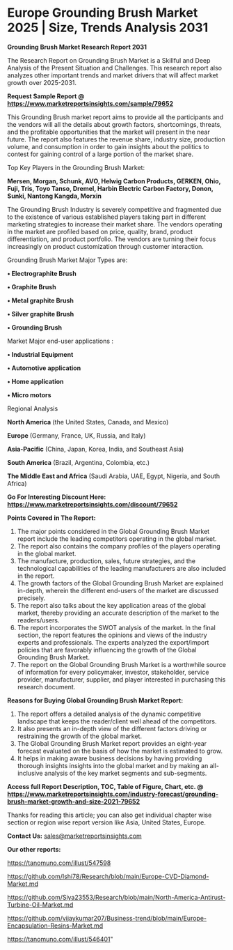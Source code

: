 # Europe Grounding Brush Market 2025 | Size, Trends Analysis 2031

<strong>Grounding Brush Market Research Report 2031</strong>

The Research Report on Grounding Brush Market is a Skillful and Deep Analysis of the Present Situation and Challenges. This research report also analyzes other important trends and market drivers that will affect market growth over 2025-2031.

<strong>Request Sample Report @ <a href=https://www.marketreportsinsights.com/sample/79652>https://www.marketreportsinsights.com/sample/79652</a></strong>

This Grounding Brush market report aims to provide all the participants and the vendors will all the details about growth factors, shortcomings, threats, and the profitable opportunities that the market will present in the near future. The report also features the revenue share, industry size, production volume, and consumption in order to gain insights about the politics to contest for gaining control of a large portion of the market share.

Top Key Players in the Grounding Brush Market:

<strong>Mersen, Morgan, Schunk, AVO, Helwig Carbon Products, GERKEN, Ohio, Fuji, Tris, Toyo Tanso, Dremel, Harbin Electric Carbon Factory, Donon, Sunki, Nantong Kangda, Morxin</strong>

The Grounding Brush Industry is severely competitive and fragmented due to the existence of various established players taking part in different marketing strategies to increase their market share. The vendors operating in the market are profiled based on price, quality, brand, product differentiation, and product portfolio. The vendors are turning their focus increasingly on product customization through customer interaction.

Grounding Brush Market Major Types are:

<strong>• Electrographite Brush

• Graphite Brush

• Metal graphite Brush

• Silver graphite Brush

• Grounding Brush</strong>

Market Major end-user applications :

<strong>• Industrial Equipment

• Automotive application

• Home application

• Micro motors</strong>

Regional Analysis

</u><strong><b>North America</b></strong> (the United States, Canada, and Mexico)

<strong><b>Europe </b></strong>(Germany, France, UK, Russia, and Italy)

<strong><b>Asia-Pacific</b></strong> (China, Japan, Korea, India, and Southeast Asia)

<strong><b>South America</b></strong> (Brazil, Argentina, Colombia, etc.)

<strong><b>The Middle East and Africa</b></strong> (Saudi Arabia, UAE, Egypt, Nigeria, and South Africa)

<strong>Go For Interesting Discount Here: <a href=https://www.marketreportsinsights.com/discount/79652>https://www.marketreportsinsights.com/discount/79652</a></strong>

<strong>Points Covered in The Report:</strong>
<ol>
  <li>The major points considered in the Global Grounding Brush Market report include the leading competitors operating in the global market.</li>
  <li>The report also contains the company profiles of the players operating in the global market.</li>
  <li>The manufacture, production, sales, future strategies, and the technological capabilities of the leading manufacturers are also included in the report.</li>
  <li>The growth factors of the Global Grounding Brush Market are explained in-depth, wherein the different end-users of the market are discussed precisely.</li>
  <li>The report also talks about the key application areas of the global market, thereby providing an accurate description of the market to the readers/users.</li>
  <li>The report incorporates the SWOT analysis of the market. In the final section, the report features the opinions and views of the industry experts and professionals. The experts analyzed the export/import policies that are favorably influencing the growth of the Global Grounding Brush Market.</li>
  <li>The report on the Global Grounding Brush Market is a worthwhile source of information for every policymaker, investor, stakeholder, service provider, manufacturer, supplier, and player interested in purchasing this research document.</li>
</ol>
<strong>Reasons for Buying Global Grounding Brush Market Report:</strong>

<ol>
  <li>The report offers a detailed analysis of the dynamic competitive landscape that keeps the reader/client well ahead of the competitors.</li>
  <li>It also presents an in-depth view of the different factors driving or restraining the growth of the global market.</li>
  <li>The Global Grounding Brush Market report provides an eight-year forecast evaluated on the basis of how the market is estimated to grow.</li>
  <li>It helps in making aware business decisions by having providing thorough insights insights into the global market and by making an all-inclusive analysis of the key market segments and sub-segments.</li>
</ol>
<strong>Access full Report Description, TOC, Table of Figure, Chart, etc. @ <a href=https://www.marketreportsinsights.com/industry-forecast/grounding-brush-market-growth-and-size-2021-79652>https://www.marketreportsinsights.com/industry-forecast/grounding-brush-market-growth-and-size-2021-79652</a></strong>


Thanks for reading this article; you can also get individual chapter wise section or region wise report version like Asia, United States, Europe.

<strong>Contact Us:</strong>
sales@marketreportsinsights.com

<strong>Our other reports:</strong>

<a href=https://tanomuno.com/illust/547598>https://tanomuno.com/illust/547598</a>

<a href=https://github.com/Ishi78/Research/blob/main/Europe-CVD-Diamond-Market.md>https://github.com/Ishi78/Research/blob/main/Europe-CVD-Diamond-Market.md</a>

<a href=https://github.com/Siya23553/Research/blob/main/North-America-Antirust-Turbine-Oil-Market.md>https://github.com/Siya23553/Research/blob/main/North-America-Antirust-Turbine-Oil-Market.md</a>

<a href=https://github.com/vijaykumar207/Business-trend/blob/main/Europe-Encapsulation-Resins-Market.md>https://github.com/vijaykumar207/Business-trend/blob/main/Europe-Encapsulation-Resins-Market.md</a>

<a href=https://tanomuno.com/illust/546401>https://tanomuno.com/illust/546401</a>"
